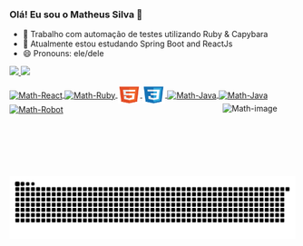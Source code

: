 ### Olá! Eu sou o Matheus Silva 👋

- 🔭 Trabalho com automação de testes utilizando Ruby & Capybara
- 🌱 Atualmente estou estudando Spring Boot and ReactJs
- 😄 Pronouns: ele/dele

<div>
  <a href="https://github.com/MatheusDsouza">
  <img height="180em" src="https://github-readme-stats.vercel.app/api?username=MatheusDsouza&show_icons=true&theme=dark&include_all_commits=true&count_private=true"/>
  <img height="180em" src="https://github-readme-stats.vercel.app/api/top-langs/?username=MatheusDsouza&layout=compact&langs_count=7&theme=dark"/>
</div>
  
<div style="display: inline_block"><br>
  <img align="center" alt="Math-React" height="30" width="40" src="https://cdn.jsdelivr.net/gh/devicons/devicon/icons/react/react-original.svg">
  <img align="center" alt="Math-Ruby" height="30" width="40" src="https://cdn.jsdelivr.net/gh/devicons/devicon/icons/ruby/ruby-plain.svg">
  <img align="center" alt="Math-HTML" height="30" width="40" src="https://raw.githubusercontent.com/devicons/devicon/master/icons/html5/html5-original.svg">
  <img align="center" alt="Math-CSS" height="30" width="40" src="https://raw.githubusercontent.com/devicons/devicon/master/icons/css3/css3-original.svg">
  <img align="center" alt="Math-Java" height="30" width="40" src="https://cdn.jsdelivr.net/gh/devicons/devicon/icons/java/java-plain.svg">
  <img align="center" alt="Math-Java" height="30" width="40" src="https://www.mailslurp.com/assets/brands/capybara.png">
  <img align="center" alt="Math-Robot" height="30" width="30" src="https://techvoices.org/img/2020/RoboCon.png">
  <img align="right" alt="Math-image" height="128" width="128" src="https://media.discordapp.net/attachments/821065797525831691/870739645225394216/download20210605224702.png">
</div>
 
   ##  
  
 ![Snake animation](https://github.com/MatheusDsouza/MatheusDsouza/blob/output/github-contribution-grid-snake.svg)

